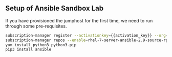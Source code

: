 ## Setup of Ansible Sandbox Lab

If you have provisioned the jumphost for the first time, we need to run through some pre-requisites.

```sh
subscription-manager register --activationkey={{activation_key}} --org={{org_id}}
subscription-manager repos --enable=rhel-7-server-ansible-2.9-source-rpms
yum install python3 python3-pip
pip3 install ansible
```
